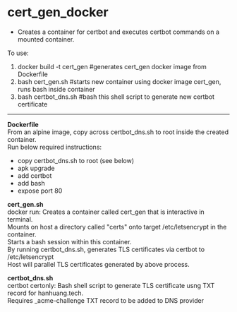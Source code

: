 # cert_gen_docker
- Creates a container for certbot and executes certbot commands on a mounted container.  
  
To use:  
1. docker build -t cert_gen    #generates cert_gen docker image from Dockerfile  
2. bash cert_gen.sh    #starts new container using docker image cert_gen, runs bash inside container  
3. bash certbot_dns.sh    #bash this shell script to generate new certbot certificate  
***
**Dockerfile**  
From an alpine image, copy across certbot_dns.sh to root inside the created container.  
Run below required instructions:  
- copy certbot_dns.sh to root (see below)
- apk upgrade  
- add certbot  
- add bash  
- expose port 80  
  
**cert_gen.sh**  
docker run: Creates a container called cert_gen that is interactive in terminal.  
Mounts on host a directory called "certs" onto target /etc/letsencrypt in the container.  
Starts a bash session within this container.  
By running certbot_dns.sh, generates TLS certificates via certbot to /etc/letsencrypt  
Host will parallel TLS certificates generated by above process.  
  
**certbot_dns.sh**  
certbot certonly: Bash shell script to generate TLS certificate usng TXT record for hanhuang.tech.  
Requires _acme-challenge TXT record to be added to DNS provider  
